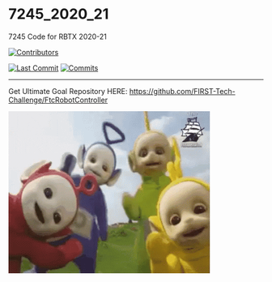 # 7245_2020_21
7245 Code for RBTX 2020-21 

[![Contributors](https://img.shields.io/github/contributors-anon/Big-Green-7245/teamcode-2021?color=yellow&label=%E7%A8%8B%E5%BA%8F%E7%8C%BF%20%7C%20Contributors)](https://github.com/Big-Green-7245/teamcode-2021)


[![Last Commit](https://img.shields.io/github/last-commit/Big-Green-7245/teamcode-2021)](https://github.com/Big-Green-7245/teamcode-2021)
[![Commits](https://img.shields.io/github/commit-activity/y/Big-Green-7245/teamcode-2021)](https://github.com/Big-Green-7245/teamcode-2021)

---

Get Ultimate Goal Repository HERE: https://github.com/FIRST-Tech-Challenge/FtcRobotController

![](TeletubbiesGIF.gif)
